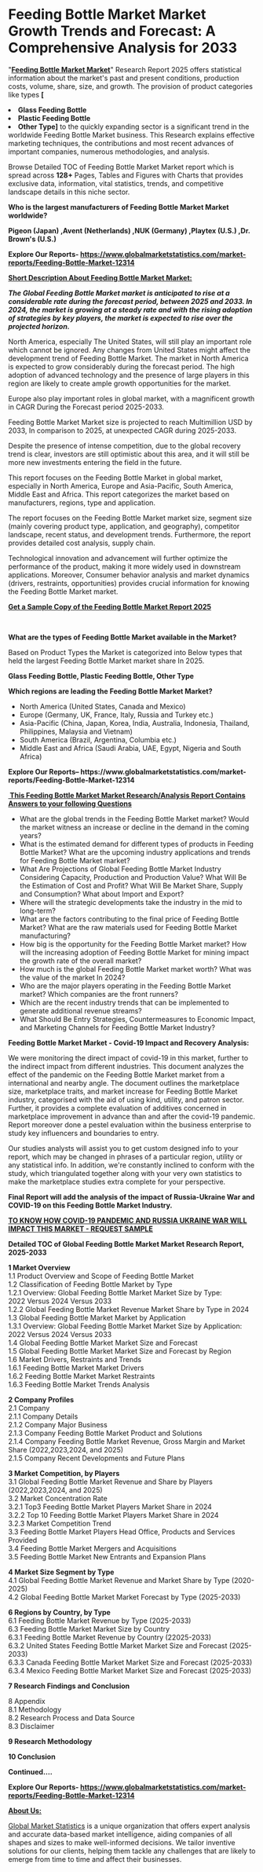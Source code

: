 <H1>Feeding Bottle Market Market Growth Trends and Forecast: A Comprehensive Analysis for 2033</H1><p>"<strong><a href="https://www.globalmarketstatistics.com/market-reports/Feeding-Bottle-Market-12314">Feeding Bottle Market Market</a></strong>" Research Report 2025 offers statistical information about the market's past and present conditions, production costs, volume, share, size, and growth. The provision of product categories like types&nbsp;<strong>[<li>Glass Feeding Bottle<li>Plastic Feeding Bottle<li>Other Type]</strong>&nbsp;to the quickly expanding sector is a significant trend in the worldwide Feeding Bottle Market business. This Research explains effective marketing techniques, the contributions and most recent advances of important companies, numerous methodologies, and analysis.</p><p>Browse Detailed TOC of Feeding Bottle Market Market report which is spread across&nbsp;<strong>128+</strong>&nbsp;Pages, Tables and Figures with Charts that provides exclusive data, information, vital statistics, trends, and competitive landscape details in this niche sector.</p><p><strong>Who is the largest manufacturers of Feeding Bottle Market Market worldwide?</strong></p><p><strong>Pigeon (Japan) ,Avent (Netherlands) ,NUK (Germany) ,Playtex (U.S.) ,Dr. Brown's (U.S.)</strong></p><p><strong>Explore Our Reports-&nbsp;<a href="https://www.globalmarketstatistics.com/market-reports/Feeding-Bottle-Market-12314">https://www.globalmarketstatistics.com/market-reports/Feeding-Bottle-Market-12314</a></strong></p><p><strong><u>Short Description About Feeding Bottle Market Market:</u></strong></p><p><strong><em>The Global Feeding Bottle Market market is anticipated to rise at a considerable rate during the forecast period, between 2025 and 2033. In 2024, the market is growing at a steady rate and with the rising adoption of strategies by key players, the market is expected to rise over the projected horizon.</em></strong></p><p>North America, especially The United States, will still play an important role which cannot be ignored. Any changes from United States might affect the development trend of Feeding Bottle Market. The market in North America is expected to grow considerably during the forecast period. The high adoption of advanced technology and the presence of large players in this region are likely to create ample growth opportunities for the market.</p><p>Europe also play important roles in global market, with a magnificent growth in CAGR During the Forecast period 2025-2033.</p><p>Feeding Bottle Market Market size is projected to reach Multimillion USD by 2033, In comparison to 2025, at unexpected CAGR during 2025-2033.</p><p>Despite the presence of intense competition, due to the global recovery trend is clear, investors are still optimistic about this area, and it will still be more new investments entering the field in the future.</p><p>This report focuses on the Feeding Bottle Market in global market, especially in North America, Europe and Asia-Pacific, South America, Middle East and Africa. This report categorizes the market based on manufacturers, regions, type and application.</p><p>The report focuses on the Feeding Bottle Market market size, segment size (mainly covering product type, application, and geography), competitor landscape, recent status, and development trends. Furthermore, the report provides detailed cost analysis, supply chain.</p><p>Technological innovation and advancement will further optimize the performance of the product, making it more widely used in downstream applications. Moreover, Consumer behavior analysis and market dynamics (drivers, restraints, opportunities) provides crucial information for knowing the Feeding Bottle Market market.</p><p><strong><u>Get a Sample Copy of the Feeding Bottle Market Report 2025</u></strong></p><p>&nbsp;</p><p><strong>What are the types of Feeding Bottle Market available in the Market?</strong></p><p>Based on Product Types the Market is categorized into Below types that held the largest Feeding Bottle Market market share In 2025.</p><p><strong>Glass Feeding Bottle, Plastic Feeding Bottle, Other Type</strong></p><p><strong>Which regions are leading the Feeding Bottle Market Market?</strong></p><ul><li>North America (United States, Canada and Mexico)</li><li>Europe (Germany, UK, France, Italy, Russia and Turkey etc.)</li><li>Asia-Pacific (China, Japan, Korea, India, Australia, Indonesia, Thailand, Philippines, Malaysia and Vietnam)</li><li>South America (Brazil, Argentina, Columbia etc.)</li><li>Middle East and Africa (Saudi Arabia, UAE, Egypt, Nigeria and South Africa)</li></ul><p><strong>Explore Our Reports&ndash;&nbsp;https://www.globalmarketstatistics.com/market-reports/Feeding-Bottle-Market-12314</strong></p><p><strong><u>&nbsp;This Feeding Bottle Market Market Research/Analysis Report Contains Answers to your following Questions</u></strong></p><ul><li>What are the global trends in the Feeding Bottle Market market? Would the market witness an increase or decline in the demand in the coming years?</li><li>What is the estimated demand for different types of products in Feeding Bottle Market? What are the upcoming industry applications and trends for Feeding Bottle Market market?</li><li>What Are Projections of Global Feeding Bottle Market Industry Considering Capacity, Production and Production Value? What Will Be the Estimation of Cost and Profit? What Will Be Market Share, Supply and Consumption? What about Import and Export?</li><li>Where will the strategic developments take the industry in the mid to long-term?</li><li>What are the factors contributing to the final price of Feeding Bottle Market? What are the raw materials used for Feeding Bottle Market manufacturing?</li><li>How big is the opportunity for the Feeding Bottle Market market? How will the increasing adoption of Feeding Bottle Market for mining impact the growth rate of the overall market?</li><li>How much is the global Feeding Bottle Market market worth? What was the value of the market In 2024?</li><li>Who are the major players operating in the Feeding Bottle Market market? Which companies are the front runners?</li><li>Which are the recent industry trends that can be implemented to generate additional revenue streams?</li><li>What Should Be Entry Strategies, Countermeasures to Economic Impact, and Marketing Channels for Feeding Bottle Market Industry?</li></ul><p><strong>Feeding Bottle Market Market - Covid-19 Impact and Recovery Analysis:</strong></p><p>We were monitoring the direct impact of covid-19 in this market, further to the indirect impact from different industries. This document analyzes the effect of the pandemic on the Feeding Bottle Market market from a international and nearby angle. The document outlines the marketplace size, marketplace traits, and market increase for Feeding Bottle Market industry, categorised with the aid of using kind, utility, and patron sector. Further, it provides a complete evaluation of additives concerned in marketplace improvement in advance than and after the covid-19 pandemic. Report moreover done a pestel evaluation within the business enterprise to study key influencers and boundaries to entry.</p><p>Our studies analysts will assist you to get custom designed info to your report, which may be changed in phrases of a particular region, utility or any statistical info. In addition, we're constantly inclined to conform with the study, which triangulated together along with your very own statistics to make the marketplace studies extra complete for your perspective.</p><p><strong>Final Report will add the analysis of the impact of Russia-Ukraine War and COVID-19 on this Feeding Bottle Market Industry.</strong></p><p><strong><u><a href="https://www.globalmarketstatistics.com/market-reports/Feeding-Bottle-Market-12314">TO KNOW HOW COVID-19 PANDEMIC AND RUSSIA UKRAINE WAR WILL IMPACT THIS MARKET - REQUEST SAMPLE</a></u></strong></p><p><strong>Detailed TOC of Global Feeding Bottle Market Market Research Report, 2025-2033</strong></p><p><strong>1 Market Overview</strong><br /> 1.1 Product Overview and Scope of Feeding Bottle Market<br /> 1.2 Classification of Feeding Bottle Market by Type<br /> 1.2.1 Overview: Global Feeding Bottle Market Market Size by Type: 2022&nbsp;Versus 2024 Versus 2033<br /> 1.2.2 Global Feeding Bottle Market Revenue Market Share by Type in 2024<br /> 1.3 Global Feeding Bottle Market Market by Application<br /> 1.3.1 Overview: Global Feeding Bottle Market Market Size by Application: 2022&nbsp;Versus 2024 Versus 2033<br /> 1.4 Global Feeding Bottle Market Market Size and Forecast<br /> 1.5 Global Feeding Bottle Market Market Size and Forecast by Region<br /> 1.6 Market Drivers, Restraints and Trends<br /> 1.6.1 Feeding Bottle Market Market Drivers<br /> 1.6.2 Feeding Bottle Market Market Restraints<br /> 1.6.3 Feeding Bottle Market Trends Analysis</p><p><strong>2 Company Profiles</strong><br /> 2.1 Company<br /> 2.1.1 Company Details<br /> 2.1.2 Company Major Business<br /> 2.1.3 Company Feeding Bottle Market Product and Solutions<br /> 2.1.4 Company Feeding Bottle Market Revenue, Gross Margin and Market Share (2022,2023,2024, and 2025)<br /> 2.1.5 Company Recent Developments and Future Plans</p><p><strong>3 Market Competition, by Players</strong><br /> 3.1 Global Feeding Bottle Market Revenue and Share by Players (2022,2023,2024, and 2025)<br /> 3.2 Market Concentration Rate<br /> 3.2.1 Top3 Feeding Bottle Market Players Market Share in 2024<br /> 3.2.2 Top 10 Feeding Bottle Market Players Market Share in 2024<br /> 3.2.3 Market Competition Trend<br /> 3.3 Feeding Bottle Market Players Head Office, Products and Services Provided<br /> 3.4 Feeding Bottle Market Mergers and Acquisitions<br /> 3.5 Feeding Bottle Market New Entrants and Expansion Plans</p><p><strong>4 Market Size Segment by Type</strong><br /> 4.1 Global Feeding Bottle Market Revenue and Market Share by Type (2020-2025)<br /> 4.2 Global Feeding Bottle Market Market Forecast by Type (2025-2033)</p><p><strong>6 Regions by Country, by Type</strong><br /> 6.1 Feeding Bottle Market Revenue by Type (2025-2033)<br /> 6.3 Feeding Bottle Market Market Size by Country<br /> 6.3.1 Feeding Bottle Market Revenue by Country (22025-2033)<br /> 6.3.2 United States Feeding Bottle Market Market Size and Forecast (2025-2033)<br /> 6.3.3 Canada Feeding Bottle Market Market Size and Forecast (2025-2033)<br /> 6.3.4 Mexico Feeding Bottle Market Market Size and Forecast (2025-2033)</p><p><strong>7 Research Findings and Conclusion</strong></p><p>8 Appendix<br /> 8.1 Methodology<br /> 8.2 Research Process and Data Source<br /> 8.3 Disclaimer</p><p><strong>9 Research Methodology</strong></p><p><strong>10 Conclusion</strong></p><p><strong>Continued&hellip;.</strong></p><p><strong>Explore Our Reports-&nbsp;<a href="https://www.globalmarketstatistics.com/market-reports/Feeding-Bottle-Market-12314">https://www.globalmarketstatistics.com/market-reports/Feeding-Bottle-Market-12314</a></strong></p><p><strong><u>About Us:</u></strong></p><p><a href="https://www.globalmarketstatistics.com/">Global Market Statistics</a> is a unique organization that offers expert analysis and accurate data-based market intelligence, aiding companies of all shapes and sizes to make well-informed decisions. We tailor inventive solutions for our clients, helping them tackle any challenges that are likely to emerge from time to time and affect their businesses.</p><p>&nbsp;</p>
